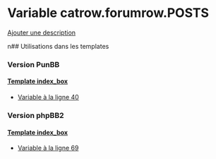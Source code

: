 # Variable catrow.forumrow.POSTS
[Ajouter une description](https://fa-tvars.appspot.com/catrow.forumrow.POSTS)

n## Utilisations dans les templates

### Version PunBB

#### [Template index_box](punbb/index_box.md)
* [Variable à la ligne 40](../punbb/index_box.tpl#L40)

### Version phpBB2

#### [Template index_box](subsilver/index_box.md)
* [Variable à la ligne 69](../subsilver/index_box.tpl#L69)